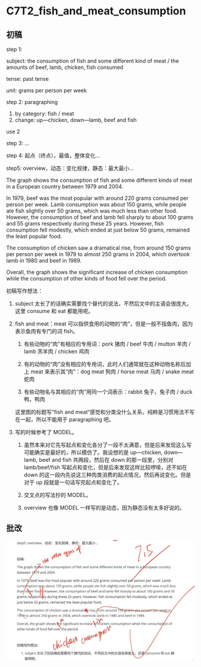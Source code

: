 # C7T2_fish_and_meat_consumption

## 初稿

step 1:

subject: the consumption of fish and some different kind of meat / the amounts of beef, lamb, chicken, fish consumed

tense: past tense

unit: grams per person per week

step 2: paragraphing

1. by category: fish / meat
2. change: up—chicken, down—lamb, beef and fish

use 2

step 3: ...

step 4: 起点（终点），最值，整体变化...

step5: overview，动态：变化规律，静态：最大最小...

The graph shows the consumption of fish and some different kinds of meat in a European country between 1979 and 2004.

In 1979, beef was the most popular with around 220 grams consumed per person per week. Lamb consumption was about 150 grams, while people ate fish slightly over 50 grams, which was much less than other food. However, the consumption of beef and lamb fell sharply to about 100 grams and 55 grams respectively during these 25 years. However, fish consumption fell modestly, which ended at just below 50 grams, remained the least popular food.

The consumption of chicken saw a dramatical rise, from around 150 grams per person per week in 1979 to almost 250 grams in 2004, which overtook lamb in 1980 and beef in 1989.

Overall, the graph shows the significant increase of chicken consumption while the consumption of other kinds of food fell over the period.

初稿写作想法：

1. subject 太长了的话确实需要找个替代的说法，不然后文中的主语会很庞大。这里 consume 和 eat 都能用呢。

2. fish and meat：meat 可以指供食用的动物的“肉”，但是一般不指鱼肉，因为表示鱼肉有专门的词 fish。

   1. 有些动物的“肉”有相应的专用词：pork 猪肉 / beef 牛肉 / mutton 羊肉 / lamb 羔羊肉 / chicken 鸡肉

   2. 有的动物的“肉”没有相应的专用词，此时人们通常就在这种动物名称后加上 meat 来表示其“肉”：dog meat 狗肉 / horse meat 马肉 / snake meat 蛇肉

   3. 有些动物名与其相应的“肉”用同一个词表示：rabbit 兔子，兔子肉 / duck 鸭，鸭肉

   这里图的标题写”fish and meat“感觉和分类没什么关系，纯粹是习惯用法不写在一起，所以不能用于 paragraphing 吧。

3. 写的时候参考了 MODEL。

   1. 虽然本来对它先写起点和变化各分了一段不太满意，但是后来发现这么写可能确实是最好的，所以模仿了。我设想的是 up—chicken, down—lamb, beef and fish 共两段，然后在 down 的那一段里，分别对 lamb/beef/fish 写起点和变化，但是后来发现这样比较啰嗦，还不如在 down 的这一段内先说这三种肉类消费的起点情况，然后再说变化。但是对于 up 段就是一句话写完起点和变化了。

   2. 交叉点的写法抄的 MODEL。

   3. overview 也像 MODEL 一样写的是动态，因为静态没有太多好说的。

## 批改

![C7T2_fish_and_meat_consumption_批改](../pic/C7T2_fish_and_meat_consumption_批改.jpg)
